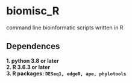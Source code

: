 # biomisc_R
command line bioinformatic scripts written in R 
## Dependences
**1. python 3.8 or later**  
**2. R 3.6.3 or later**  
**3. R packages: `DESeq1, edgeR, ape, phylotools`**

